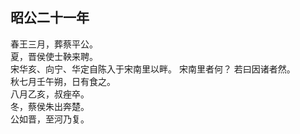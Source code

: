 ## 昭公二十一年
春王三月，葬蔡平公。  
夏，晋侯使士鞅来聘。  
宋华亥、向宁、华定自陈入于宋南里以畔。 宋南里者何？
若曰因诸者然。  
秋七月壬午朔，日有食之。  
八月乙亥，叔痤卒。  
冬，蔡侯朱出奔楚。  
公如晋，至河乃复。  

